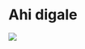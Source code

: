 # Ahi digale
![](https://cdn.discordapp.com/banners/1024420793511333948/a_f08f9d81d734f83231b3811bcab36657.gif)
